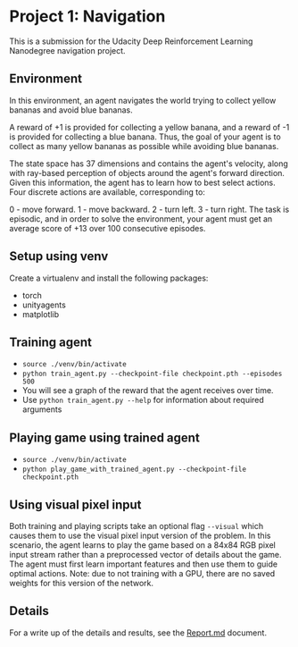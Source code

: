 # Project 1: Navigation
This is a submission for the Udacity Deep Reinforcement Learning Nanodegree navigation project.

## Environment
In this environment, an agent navigates the world trying to collect yellow bananas and avoid blue bananas.

A reward of +1 is provided for collecting a yellow banana, and a reward of -1 is provided for collecting a blue banana. Thus, the goal of your agent is to collect as many yellow bananas as possible while avoiding blue bananas.

The state space has 37 dimensions and contains the agent's velocity, along with ray-based perception of objects around the agent's forward direction. Given this information, the agent has to learn how to best select actions. Four discrete actions are available, corresponding to:

0 - move forward.
1 - move backward.
2 - turn left.
3 - turn right.
The task is episodic, and in order to solve the environment, your agent must get an average score of +13 over 100 consecutive episodes.

## Setup using venv
Create a virtualenv and install the following packages:
 - torch
 - unityagents
 - matplotlib
 
## Training agent
 - `source ./venv/bin/activate`
 - `python train_agent.py --checkpoint-file checkpoint.pth --episodes 500`
 - You will see a graph of the reward that the agent receives over time.
 - Use `python train_agent.py --help` for information about required arguments

## Playing game using trained agent
 - `source ./venv/bin/activate`
 - `python play_game_with_trained_agent.py --checkpoint-file checkpoint.pth`

## Using visual pixel input
Both training and playing scripts take an optional flag `--visual` which causes them to use the visual pixel input version of the problem.
In this scenario, the agent learns to play the game based on a 84x84 RGB pixel input stream rather than a preprocessed vector of details about the game.
The agent must first learn important features and then use them to guide optimal actions.
Note: due to not training with a GPU, there are no saved weights for this version of the network.

## Details
For a write up of the details and results, see the [Report.md](./Report.md) document.